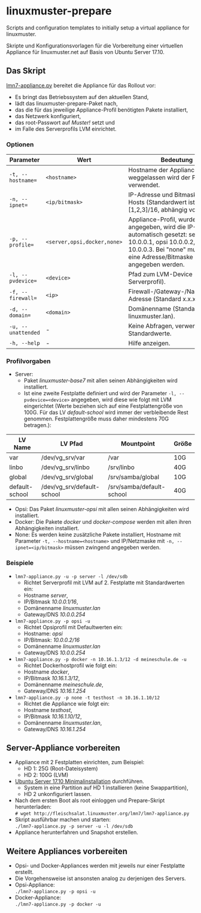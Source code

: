 # linuxmuster-prepare

Scripts and configuration templates to initially setup a virtual appliance for linuxmuster.

Skripte und Konfigurationsvorlagen für die Vorbereitung einer virtuellen Appliance für linuxmuster.net auf Basis von Ubuntu Server 17.10.

## Das Skript

[lmn7-appliance.py](http://fleischsalat.linuxmuster.org/lmn7/lmn7-appliance.py) bereitet die Appliance für das Rollout vor:
- Es bringt das Betriebssystem auf den aktuellen Stand,
- lädt das linuxmuster-prepare-Paket nach,
- das die für das jeweilige Appliance-Profil benötigten Pakete installiert,
- das Netzwerk konfiguriert,
- das root-Passwort auf _Muster!_ setzt und
- im Falle des Serverprofils LVM einrichtet.

### Optionen
Parameter | Wert | Bedeutung  
----------|------|----------  
`-t, --hostname=` | `<hostname>` | Hostname der Appliance, falls weggelassen wird der Profilname verwendet.  
`-n, --ipnet=` | `<ip/bitmask>` | IP-Adresse und Bitmaske des Hosts (Standardwert ist 10.0.0.[1,2,3]/16, abhängig vom Profil).  
`-p, --profile=` | `<server,opsi,docker,none>` | Appliance-Profil, wurde -n nicht angegeben, wird die IP-Adresse automatisch gesetzt: server 10.0.0.1, opsi 10.0.0.2, docker 10.0.0.3. Bei "none" muss mit -n eine Adresse/Bitmaske angegeben werden.  
`-l, --pvdevice=` | `<device>` | Pfad zum LVM-Device (nur bei Serverprofil).  
`-f, --firewall=` | `<ip>` | Firewall-/Gateway-/Nameserver-Adresse (Standard x.x.x.254).  
`-d, --domain=` | `<domain>` | Domänenname (Standard: linuxmuster.lan).  
`-u, --unattended` | - | Keine Abfragen, verwende Standardwerte.  
`-h, --help` | - | Hilfe anzeigen.  

### Profilvorgaben
- Server:  
  - Paket _linuxmuster-base7_ mit allen seinen Abhängigkeiten wird installiert.
  - Ist eine zweite Festplatte definiert und wird der Parameter `-l, --pvdevice=<device>` angegeben, wird diese wie folgt mit LVM eingerichtet (Werte beziehen sich auf eine Festplattengröße von 100G. Für das LV _default-school_ wird immer der verbleibende Rest genommen. Festplattengröße muss daher mindestens 70G betragen.):  

LV Name | LV Pfad | Mountpoint | Größe  
--------|---------|------------|------  
var | /dev/vg_srv/var | /var | 10G  
linbo | /dev/vg_srv/linbo | /srv/linbo | 40G  
global | /dev/vg_srv/global | /srv/samba/global | 10G  
default-school | /dev/vg_srv/default-school | /srv/samba/default-school | 40G  

- Opsi: Das Paket _linuxmuster-opsi_ mit allen seinen Abhängigkeiten wird installiert.
- Docker: Die Pakete _docker_ und _docker-compose_ werden mit allen ihren Abhängigkeiten installiert.
- None: Es werden keine zusätzliche Pakete installiert, Hostname mit Parameter `-t, --hostname=<hostname>` und IP/Netzmaske mit `-n, --ipnet=<ip/bitmask>` müssen zwingend angegeben werden.

### Beispiele  
- `lmn7-appliance.py -u -p server -l /dev/sdb`  
  - Richtet Serverprofil mit LVM auf 2. Festplatte mit Standardwerten ein:
  - Hostname _server_,
  - IP/Bitmask _10.0.0.1/16_,
  - Domänenname _linuxmuster.lan_
  - Gateway/DNS _10.0.0.254_
- `lmn7-appliance.py -p opsi -u`
  - Richtet Opsiprofil mit Defaultwerten ein:
  - Hostname: _opsi_
  - IP/Bitmask: _10.0.0.2/16_
  - Domänenname _linuxmuster.lan_
  - Gateway/DNS _10.0.0.254_
- `lmn7-appliance.py -p docker -n 10.16.1.3/12 -d meineschule.de -u`
  - Richtet Dockerhostprofil wie folgt ein:
  - Hostname _docker_,
  - IP/Bitmask _10.16.1.3/12_,
  - Domänenname _meineschule.de_,
  - Gateway/DNS _10.16.1.254_
- `lmn7-appliance.py -p none -t testhost -n 10.16.1.10/12`
  - Richtet die Appliance wie folgt ein:
  - Hostname _testhost_,
  - IP/Bitmask _10.16.1.10/12_,
  - Domänenname _linuxmuster.lan_,
  - Gateway/DNS _10.16.1.254_

## Server-Appliance vorbereiten
- Appliance mit 2 Festplatten einrichten, zum Beispiel:  
  - HD 1: 25G (Root-Dateisystem)
  - HD 2: 100G (LVM)
- [Ubuntu Server 17.10 Minimalinstallation](https://www.howtoforge.com/tutorial/ubuntu-minimal-server-install/) durchführen.  
  - System in eine Partition auf HD 1 installieren (keine Swappartition),
  - HD 2 unkonfiguriert lassen.
- Nach dem ersten Boot als root einloggen und Prepare-Skript herunterladen:  
`# wget http://fleischsalat.linuxmuster.org/lmn7/lmn7-appliance.py`
- Skript ausführbar machen und starten:  
`./lmn7-appliance.py -p server -u -l /dev/sdb`  
- Appliance herunterfahren und Snapshot erstellen.  

## Weitere Appliances vorbereiten
- Opsi- und Docker-Appliances werden mit jeweils nur einer Festplatte erstellt.  
- Die Vorgehensweise ist ansonsten analog zu derjenigen des Servers.
- Opsi-Appliance:  
`./lmn7-appliance.py -p opsi -u`
- Docker-Appliance:  
`./lmn7-appliance.py -p docker -u`  
